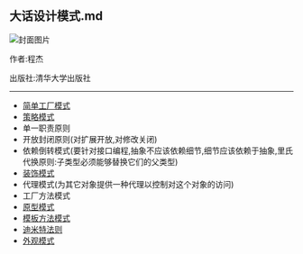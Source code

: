 ## 大话设计模式.md

![封面图片](http://www.linuxidc.com/upload/2014_08/140805154047611.gif)

作者:程杰

出版社:清华大学出版社

----- 

- [简单工厂模式](design-patterns/Factory/)
- [策略模式](design-patterns/Strategy/)
- 单一职责原则
- 开放封闭原则(对扩展开放,对修改关闭)
- 依赖倒转模式(要针对接口编程,抽象不应该依赖细节,细节应该依赖于抽象,里氏代换原则:子类型必须能够替换它们的父类型)
- [装饰模式](design-patterns/Decorate/)
- 代理模式(为其它对象提供一种代理以控制对这个对象的访问)
- 工厂方法模式
- [原型模式](design-patterns/Prototype)
- [模板方法模式](design-patterns/TemplateMethod)
- [迪米特法则](design-patterns/Lod)
- [外观模式](design-patterns/Facade)